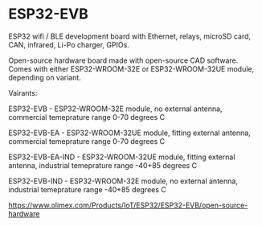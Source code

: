 # ESP32-EVB

ESP32 wifi / BLE development board with Ethernet, relays, microSD card, CAN, infrared, Li-Po charger, GPIOs.

Open-source hardware board made with open-source CAD software. Comes with either ESP32-WROOM-32E or ESP32-WROOM-32UE module, depending on variant.

Vairants:

ESP32-EVB - ESP32-WROOM-32E module, no external antenna, commercial temeprature range 0-70 degrees C

ESP32-EVB-EA - ESP32-WROOM-32UE module, fitting external antenna, commercial temeprature range 0-70 degrees C

ESP32-EVB-EA-IND - ESP32-WROOM-32UE module, fitting external antenna, industrial temeprature range -40+85 degrees C

ESP32-EVB-IND - ESP32-WROOM-32E module, no external antenna, industrial temeprature range -40+85 degrees C

https://www.olimex.com/Products/IoT/ESP32/ESP32-EVB/open-source-hardware



